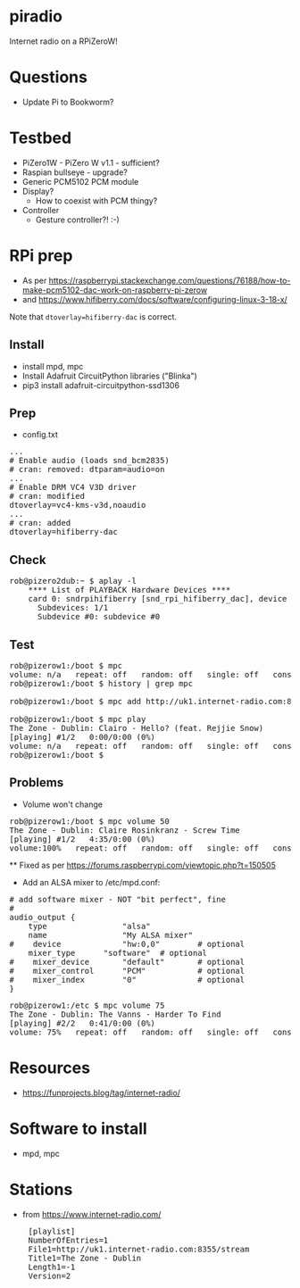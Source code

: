 # piradio
Internet radio on a RPiZeroW!


# Questions
 * Update Pi to Bookworm?


# Testbed
* PiZero1W - PiZero W v1.1 - sufficient?
* Raspian bullseye - upgrade?
* Generic PCM5102 PCM module
* Display?
  * How to coexist with PCM thingy?
* Controller
  * Gesture controller?! :-)


# RPi prep
 * As per https://raspberrypi.stackexchange.com/questions/76188/how-to-make-pcm5102-dac-work-on-raspberry-pi-zerow
 * and https://www.hifiberry.com/docs/software/configuring-linux-3-18-x/

 Note that `dtoverlay=hifiberry-dac` is correct.

## Install
* install mpd, mpc
* Install Adafruit CircuitPython libraries ("Blinka")
* pip3 install adafruit-circuitpython-ssd1306

## Prep
* config.txt
<pre>
...
# Enable audio (loads snd_bcm2835)
# cran: removed: dtparam=audio=on
...
# Enable DRM VC4 V3D driver
# cran: modified
dtoverlay=vc4-kms-v3d,noaudio
...
# cran: added
dtoverlay=hifiberry-dac
</pre>

## Check
<pre>rob@pizero2dub:~ $ aplay -l
	**** List of PLAYBACK Hardware Devices ****
	card 0: sndrpihifiberry [snd_rpi_hifiberry_dac], device 0: HifiBerry DAC HiFi pcm5102a-hifi-0 [HifiBerry DAC HiFi pcm5102a-hifi-0]
	  Subdevices: 1/1
	  Subdevice #0: subdevice #0
</pre>	

## Test
<pre>rob@pizerow1:/boot $ mpc
volume: n/a   repeat: off   random: off   single: off   consume: off
rob@pizerow1:/boot $ history | grep mpc

rob@pizerow1:/boot $ mpc add http://uk1.internet-radio.com:8355/stream

rob@pizerow1:/boot $ mpc play
The Zone - Dublin: Clairo - Hello? (feat. Rejjie Snow)
[playing] #1/2   0:00/0:00 (0%)
volume: n/a   repeat: off   random: off   single: off   consume: off
rob@pizerow1:/boot $ 
</pre>

## Problems
* Volume won't change
<pre>
rob@pizerow1:/boot $ mpc volume 50
The Zone - Dublin: Claire Rosinkranz - Screw Time
[playing] #1/2   4:35/0:00 (0%)
volume:100%   repeat: off   random: off   single: off   consume: off
</pre>

** Fixed as per https://forums.raspberrypi.com/viewtopic.php?t=150505
* Add an ALSA mixer to /etc/mpd.conf:
<pre>
# add software mixer - NOT "bit perfect", fine
#
audio_output {
    type                "alsa"
    name                "My ALSA mixer"
#    device             "hw:0,0"        # optional
    mixer_type      "software"  # optional
#    mixer_device       "default"       # optional
#    mixer_control      "PCM"           # optional
#    mixer_index        "0"             # optional
}
</pre>
<pre>
rob@pizerow1:/etc $ mpc volume 75
The Zone - Dublin: The Vanns - Harder To Find
[playing] #2/2   0:41/0:00 (0%)
volume: 75%   repeat: off   random: off   single: off   consume: off
</pre>




 # Resources
  * https://funprojects.blog/tag/internet-radio/


# Software to install
* mpd, mpc


# Stations
 * from https://www.internet-radio.com/
<pre>
    [playlist]
    NumberOfEntries=1
    File1=http://uk1.internet-radio.com:8355/stream
    Title1=The Zone - Dublin
    Length1=-1
    Version=2
</pre>